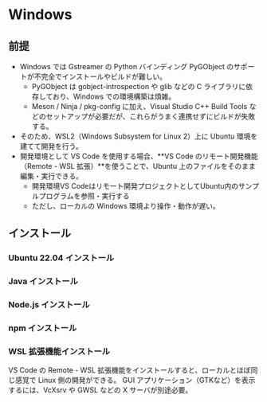 # Windows 

## 前提
- Windows では Gstreamer の Python バインディング PyGObject のサポートが不完全でインストールやビルドが難しい。
  - PyGObject は gobject-introspection や glib などの C ライブラリに依存しており、Windows での環境構築は煩雑。
  - Meson / Ninja / pkg-config に加え、Visual Studio C++ Build Tools などのセットアップが必要だが、これらがうまく連携せずにビルドが失敗する。
- そのため、WSL2（Windows Subsystem for Linux 2）上に Ubuntu 環境を建てて開発を行う。
- 開発環境として VS Code を使用する場合、**VS Code のリモート開発機能（Remote - WSL 拡張）**を使うことで、Ubuntu 上のファイルをそのまま編集・実行できる。
  - 開発環境VS Codeはリモート開発プロジェクトとしてUbuntu内のサンプルプログラムを参照・実行する
  - ただし、ローカルの Windows 環境より操作・動作が遅い。

## インストール

### Ubuntu 22.04 インストール

### Java インストール

### Node.js インストール
### npm インストール

### WSL 拡張機能インストール
VS Code の Remote - WSL 拡張機能をインストールすると、ローカルとほぼ同じ感覚で Linux 側の開発ができる。
GUI アプリケーション（GTKなど）を表示するには、VcXsrv や GWSL などの X サーバが別途必要。
